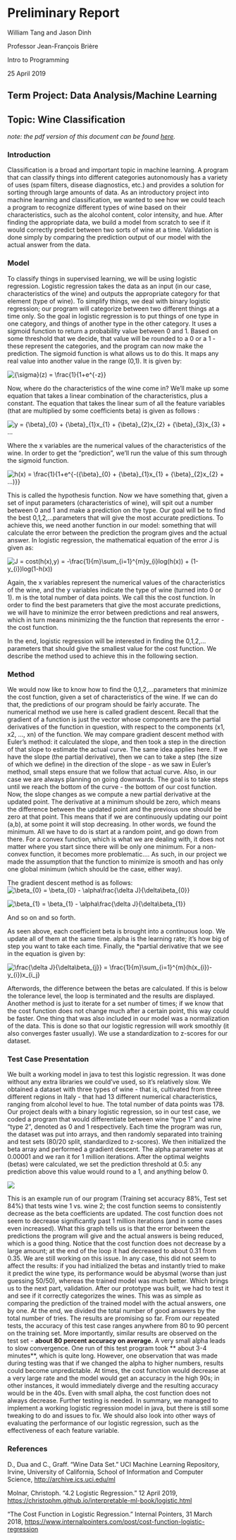 # Preliminary Report

William Tang and Jason Dinh

Professor Jean-François Brière

Intro to Programming

25 April 2019


## Term Project: Data Analysis/Machine Learning

## Topic: Wine Classification

*note: the pdf version of this document can be found [here]().*


### Introduction
Classification is a broad and important topic in machine learning. A program that can classify things into different 
categories autonomously has a variety of uses (spam filters, disease diagnostics, etc.) and provides a solution for sorting 
through large amounts of data. As an introductory project into machine learning and classification, we wanted to see how we could 
teach a program to recognize different types of wine based on their characteristics, such as the alcohol content, color intensity, 
and hue. After finding the appropriate data, we build a model from scratch to see if it would correctly predict between two sorts of 
wine at a time. Validation is done simply by comparing the prediction output of our model with the actual answer from the data.

### Model
To classify things in supervised learning, we will be using logistic regression. Logistic regression takes the data as an input 
(in our case, characteristics of the wine) and outputs the appropriate category for that element (type of wine). To simplify things, 
we deal with binary logistic regression; our program will categorize between two different things at a time only. 
So the goal in logistic regression is to put things of one type in one category, and things of another type in the other category. 
It uses a sigmoid function to return a probability value between 0 and 1. Based on some threshold that we decide, that value will be 
rounded to a 0 or a 1 - these represent the categories, and the program can now make the prediction.
The sigmoid function is what allows us to do this. It maps any real value into another value in the range (0,1). It is given by:

<img src="https://latex.codecogs.com/svg.latex?{\sigma}(z)&space;=&space;\frac{1}{1&plus;e^{-z}}" title="{\sigma}(z) = \frac{1}{1+e^{-z}}" />

Now, where do the characteristics of the wine come in? We’ll make up some equation that takes a linear combination of the 
characteristics, plus a constant. The equation that takes the linear sum of all the feature variables (that are multiplied by some 
coefficients beta) is given as follows :

<img src="https://latex.codecogs.com/svg.latex?y&space;=&space;{\beta}_{0}&space;&plus;&space;{\beta}_{1}x_{1}&space;&plus;&space;{\beta}_{2}x_{2}&space;&plus;&space;{\beta}_{3}x_{3}&space;&plus;&space;..." title="y = {\beta}_{0} + {\beta}_{1}x_{1} + {\beta}_{2}x_{2} + {\beta}_{3}x_{3} + ..." />

Where the x variables are the numerical values of the characteristics of the wine. In order to get the “prediction”, we’ll run 
the value of this sum through the sigmoid function.

<img src="https://latex.codecogs.com/svg.latex?h(x)&space;=&space;\frac{1}{1&plus;e^{-({\beta}_{0}&space;&plus;&space;{\beta}_{1}x_{1}&space;&plus;&space;{\beta}_{2}x_{2}&space;&plus;&space;...)}}" title="h(x) = \frac{1}{1+e^{-({\beta}_{0} + {\beta}_{1}x_{1} + {\beta}_{2}x_{2} + ...)}}" />

This is called the hypothesis function. Now we have something that, given a set of input parameters (characteristics of wine), will 
spit out a number between 0 and 1 and make a prediction on the type. Our goal will be to find the best 0,1,2,...parameters that will
give the most accurate predictions. 
To achieve this, we need another function in our model: something that will calculate the error between the prediction the program
gives and the actual answer. In logistic regression, the mathematical equation of the error J is given as:

<img src="https://latex.codecogs.com/svg.latex?J&space;=&space;cost(h(x),y)&space;=&space;-\frac{1}{m}\sum_{i=1}^{m}y_{i}log(h(x))&space;&plus;&space;(1-y_{i})log(1-h(x))" title="J = cost(h(x),y) = -\frac{1}{m}\sum_{i=1}^{m}y_{i}log(h(x)) + (1-y_{i})log(1-h(x))" />

Again, the x variables represent the numerical values of the characteristics of the wine, and the y variables indicate the type of 
wine (turned into 0 or 1). m is the total number of data points. We call this the cost function. In order to find the best parameters
that give the most accurate predictions, we will have to minimize the error between predictions and real answers, which in turn means 
minimizing the the function that represents the error - the cost function.

In the end, logistic regression will be interested in finding the 0,1,2,... parameters that should give the smallest value for the
cost function. We describe the method used to achieve this in the following section.

### Method

We would now like to know how to find the 0,1,2,...parameters that minimize the cost function, given a set of characteristics of the
wine. If we can do that, the predictions of our program should be fairly accurate. 
The numerical method we use here is called gradient descent. Recall that the gradient of a function is just the vector whose components
are the partial derivatives of the function in question, with respect to the components (x1, x2, …, xn) of the function. We may compare
gradient descent method with Euler’s method: it calculated the slope, and then took a step in the direction of that slope to estimate
the actual curve. The same idea applies here. If we have the slope (the partial derivative), then we can to take a step (the size of 
which we define) in the direction of the slope - as we saw in Euler’s method, small steps ensure that we follow that actual curve. Also, in our case we are always planning on going downwards. The goal is to take steps until we reach the bottom of the curve - the bottom of our cost function. 
Now, the slope changes as we compute a new partial derivative at the updated point. The derivative at a minimum should be zero, which 
means the difference between the updated point and the previous one should be zero at that point. This means that if we are continuously updating our point (a,b), at some point it will stop decreasing. In other words, we found the minimum. All we have to do is start at a random point, and go down from there. For a convex function, which is what we are dealing with, it does not matter where you start since there will be only one minimum. For a non-convex function, it becomes more problematic…. As such, in our project we made the assumption that the function to minimize is smooth and has only one global minimum (which should be the case, either way).

The gradient descent method is as follows:
<img src="https://latex.codecogs.com/svg.latex?\beta_{0}&space;=&space;\beta_{0}&space;-&space;\alpha\frac{\delta&space;J}{\delta\beta_{0}}" title="\beta_{0} = \beta_{0} - \alpha\frac{\delta J}{\delta\beta_{0}}" />

<img src="https://latex.codecogs.com/svg.latex?\beta_{1}&space;=&space;\beta_{1}&space;-&space;\alpha\frac{\delta&space;J}{\delta\beta_{1}}" title="\beta_{1} = \beta_{1} - \alpha\frac{\delta J}{\delta\beta_{1}}" />

And so on and so forth.

As seen above, each coefficient beta is brought into a continuous loop. We update all of them at the same time. alpha is the
learning rate; it’s how big of step you want to take each time. Finally, the *partial derivative that we see in the equation is 
given by:

<img src="https://latex.codecogs.com/svg.latex?\frac{\delta&space;J}{\delta\beta_{j}}&space;=&space;\frac{1}{m}\sum_{i=1}^{m}(h(x_{i})-y_{i})x_{i_j}" title="\frac{\delta J}{\delta\beta_{j}} = \frac{1}{m}\sum_{i=1}^{m}(h(x_{i})-y_{i})x_{i_j}" />


Afterwords, the difference between the betas are calculated. If this is below the tolerance level, the loop is terminated and the 
results are displayed. Another method is just to iterate for a set number of times; if we know that the cost function does not 
change much after a certain point, this way could be faster.
	One thing that was also included in our model was a normalization of the data. This is done so that our logistic regression will
  work smoothly (it also converges faster usually). We use a standardization to z-scores for our dataset. 
  
  ### Test Case Presentation
  
  We built a working model in java to test this logistic regression. It was done without any extra libraries we could’ve used, so it’s
  relatively slow.
 We obtained a dataset with three types of wine - that is, cultivated from three different regions in Italy - that had 13 different
 numerical characteristics, ranging from alcohol level to hue. The total number of data points was 178. Our project deals with a binary
 logistic regression, so in our test case, we coded a program that would differentiate between wine “type 1” and wine “type 2”, denoted
 as 0 and 1 respectively. Each time the program was run, the dataset was put into arrays, and then randomly separated into training and 
 test sets (80/20 split, standardized to z-scores). We then initialized the beta array and performed a gradient descent. The alpha
 parameter was at 0.00001 and we ran it for 1 million iterations. After the optimal weights (betas) were calculated, we set the 
 prediction threshold at 0.5: any prediction above this value would round to a 1, and anything below 0.

<img src="https://docs.google.com/spreadsheets/d/e/2PACX-1vSLaBXWsiiBeu1zfTqPmq8iLXzsaX7IG35gAjtbNRTAyaonVMbvmKgCfkXKAsa0MJCr2SwRC1Env2ru/pubchart?oid=38998274&amp;format=image"/>

This is an example run of our program (Training set accuracy 88%, Test set 84%) that tests wine 1 vs. wine 2; the cost function seems 
to consistently decrease as the beta coefficients are updated. The cost function does not seem to decrease significantly past 1 million
iterations (and in some cases even increased). What this graph tells us is that the error between the predictions the program will give
and the actual answers is being reduced, which is a good thing. Notice that the cost function does not decrease by a large amount; at 
the end of the loop it had decreased to about 0.31 from 0.35. We are still working on this issue. In any case, this did not seem to
affect the results: if you had initialized the betas and instantly tried to make it predict the wine type, its performance would be 
abysmal (worse than just guessing 50/50), whereas the trained model was much better.
Which brings us to the next part, validation. After our prototype was built, we had to test it and see if it correctly categorizes the 
wines. This was as simple as comparing the prediction of the trained model with the actual answers, one by one. At the end, we divided 
the total number of good answers by the total number of tries. The results are promising so far. From our repeated tests, the accuracy
of this test case ranges anywhere from 80 to 90 percent on the training set. More importantly, similar results are observed on the test
set - **about 80 percent accuracy on average.**
A very small alpha leads to slow convergence. One run of this test program took ** about 3-4 minutes**, which is quite long. However, 
one observation that was made during testing was that if we changed the alpha to higher numbers, results could become unpredictable. 
At times, the cost function would decrease at a very large rate and the model would get an accuracy in the high 90s; in other instances, it would immediately diverge and the resulting accuracy would be in the 40s. Even with small alpha, the cost function does not always decrease. Further testing is needed.
In summary, we managed to implement a working logistic regression model in java, but there is still some tweaking to do and issues to
fix. We should also look into other ways of evaluating the performance of our logistic regression, such as the effectiveness of each
feature variable.

### References

D., Dua and C., Graff. “Wine Data Set.” UCI Machine Learning Repository, Irvine, University of California, School of Information and Computer Science, http://archive.ics.uci.edu/ml

Molnar, Christoph. “4.2 Logistic Regression.” 12 April 2019,  https://christophm.github.io/interpretable-ml-book/logistic.html

“The Cost Function in Logistic Regression.” Internal Pointers, 31 March 2018, https://www.internalpointers.com/post/cost-function-logistic-regression
